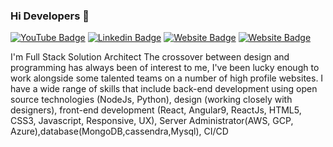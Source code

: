 ### Hi Developers 👋 

[![YouTube Badge](https://img.shields.io/badge/YouTube-DeveloperFunnel-red)](https://www.youtube.com/developerfunnel) 
[![Linkedin Badge](https://img.shields.io/badge/-Aakash-blue?style=flat-square&logo=Linkedin&logoColor=white&link=https://www.linkedin.com/in/aakash--01629954/)](https://www.linkedin.com/in/aakash--01629954/) 
[![Website Badge](https://img.shields.io/badge/WebSite-Aakash-green)](https://www.aakash.me) 
[![Website Badge](https://img.shields.io/badge/StackOverflow-Aakash-yellow)](https://stackoverflow.com/users/3687251/aakash-)

I'm 
Full Stack Solution Architect 
The crossover between design and programming has always been of interest to me, I've been lucky enough to work alongside some talented teams on a number of high profile websites. I have a wide range of skills that include back-end development using open source technologies (NodeJs, Python), design (working closely with designers), front-end development (React, Angular9, ReactJs, HTML5, CSS3, Javascript, Responsive, UX), Server Administrator(AWS, GCP, Azure),database(MongoDB,cassendra,Mysql), CI/CD 

<!-- 
**Aakashdeveloper/Aakashdeveloper** is a ✨ _special_ ✨ repository because its `README.md` (this file) appears on your GitHub profile. 

Here are some ideas to get you started: 

- 🔭 I’m currently working on ... 
- 🌱 I’m currently learning ... 
- 👯 I’m looking to collaborate on ... 
- 🤔 I’m looking for help with ... 
- 💬 Ask me about ... 
- 📫 How to reach me: ... 
- 😄 Pronouns: ... 
- ⚡ Fun fact: ..... 

-->
